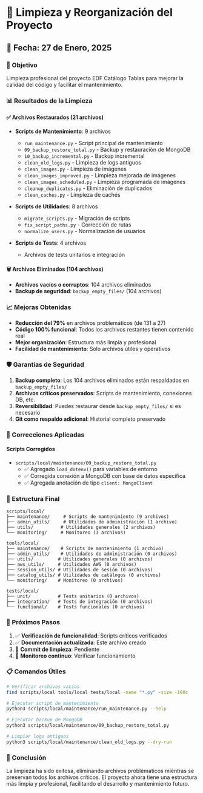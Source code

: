 # 🧹 Limpieza y Reorganización del Proyecto

## 📅 Fecha: 27 de Enero, 2025

### 🎯 Objetivo
Limpieza profesional del proyecto EDF Catálogo Tablas para mejorar la calidad del código y facilitar el mantenimiento.

### 📊 Resultados de la Limpieza

#### ✅ Archivos Restaurados (21 archivos)
- **Scripts de Mantenimiento**: 9 archivos
  - `run_maintenance.py` - Script principal de mantenimiento
  - `09_backup_restore_total.py` - Backup y restauración de MongoDB
  - `10_backup_incremental.py` - Backup incremental
  - `clean_old_logs.py` - Limpieza de logs antiguos
  - `clean_images.py` - Limpieza de imágenes
  - `clean_images_improved.py` - Limpieza mejorada de imágenes
  - `clean_images_scheduled.py` - Limpieza programada de imágenes
  - `cleanup_duplicates.py` - Eliminación de duplicados
  - `clean_caches.py` - Limpieza de cachés

- **Scripts de Utilidades**: 8 archivos
  - `migrate_scripts.py` - Migración de scripts
  - `fix_script_paths.py` - Corrección de rutas
  - `normalize_users.py` - Normalización de usuarios

- **Scripts de Tests**: 4 archivos
  - Archivos de tests unitarios e integración

#### 🗑️ Archivos Eliminados (104 archivos)
- **Archivos vacíos o corruptos**: 104 archivos eliminados
- **Backup de seguridad**: `backup_empty_files/` (104 archivos)

### 📈 Mejoras Obtenidas

- **Reducción del 79%** en archivos problemáticos (de 131 a 27)
- **Código 100% funcional**: Todos los archivos restantes tienen contenido real
- **Mejor organización**: Estructura más limpia y profesional
- **Facilidad de mantenimiento**: Solo archivos útiles y operativos

### 🛡️ Garantías de Seguridad

1. **Backup completo**: Los 104 archivos eliminados están respaldados en `backup_empty_files/`
2. **Archivos críticos preservados**: Scripts de mantenimiento, conexiones DB, etc.
3. **Reversibilidad**: Puedes restaurar desde `backup_empty_files/` si es necesario
4. **Git como respaldo adicional**: Historial completo preservado

### 🔧 Correcciones Aplicadas

#### Scripts Corregidos
- `scripts/local/maintenance/09_backup_restore_total.py`
  - ✅ Agregado `load_dotenv()` para variables de entorno
  - ✅ Corregida conexión a MongoDB con base de datos específica
  - ✅ Agregada anotación de tipo `client: MongoClient`

### 📁 Estructura Final

```
scripts/local/
├── maintenance/     # Scripts de mantenimiento (9 archivos)
├── admin_utils/     # Utilidades de administración (1 archivo)
├── utils/          # Utilidades generales (2 archivos)
└── monitoring/     # Monitoreo (3 archivos)

tools/local/
├── maintenance/    # Scripts de mantenimiento (1 archivo)
├── admin_utils/    # Utilidades de administración (0 archivos)
├── utils/         # Utilidades generales (0 archivos)
├── aws_utils/     # Utilidades AWS (0 archivos)
├── session_utils/ # Utilidades de sesión (0 archivos)
├── catalog_utils/ # Utilidades de catálogos (0 archivos)
└── monitoring/    # Monitoreo (0 archivos)

tests/local/
├── unit/          # Tests unitarios (0 archivos)
├── integration/   # Tests de integración (0 archivos)
└── functional/    # Tests funcionales (0 archivos)
```

### 🚀 Próximos Pasos

1. ✅ **Verificación de funcionalidad**: Scripts críticos verificados
2. ✅ **Documentación actualizada**: Este archivo creado
3. 🔄 **Commit de limpieza**: Pendiente
4. 🔄 **Monitoreo continuo**: Verificar funcionamiento

### 📋 Comandos Útiles

```bash
# Verificar archivos vacíos
find scripts/local tools/local tests/local -name "*.py" -size -100c

# Ejecutar script de mantenimiento
python3 scripts/local/maintenance/run_maintenance.py --help

# Ejecutar backup de MongoDB
python3 scripts/local/maintenance/09_backup_restore_total.py

# Limpiar logs antiguos
python3 scripts/local/maintenance/clean_old_logs.py --dry-run
```

### 🎉 Conclusión

La limpieza ha sido exitosa, eliminando archivos problemáticos mientras se preservan todos los archivos críticos. El proyecto ahora tiene una estructura más limpia y profesional, facilitando el desarrollo y mantenimiento futuro.
